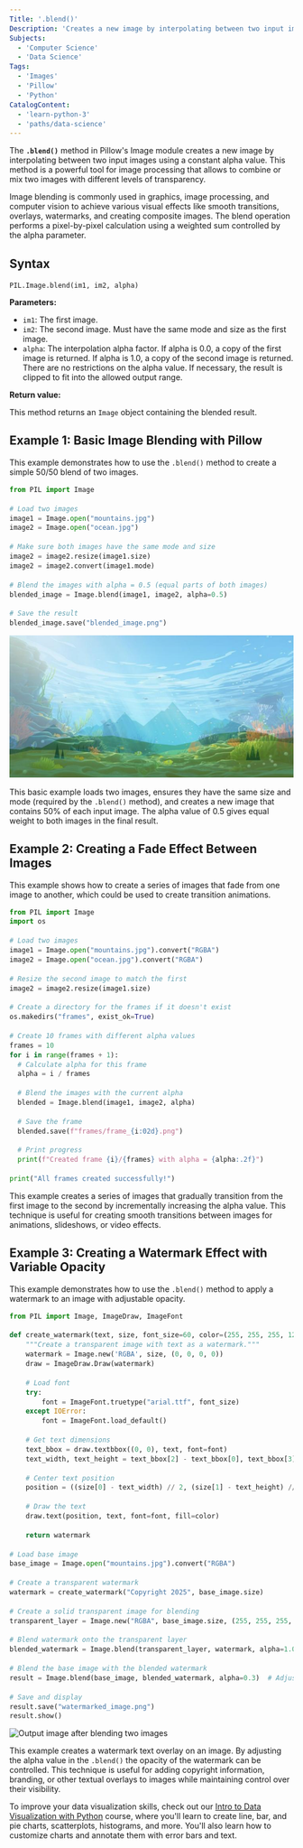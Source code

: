 ```yaml
---
Title: '.blend()'
Description: 'Creates a new image by interpolating between two input images using a constant alpha value.'
Subjects:
  - 'Computer Science'
  - 'Data Science'
Tags:
  - 'Images'
  - 'Pillow'
  - 'Python'
CatalogContent:
  - 'learn-python-3'
  - 'paths/data-science'
---
```


The **`.blend()`** method in Pillow's Image module creates a new image by interpolating between two input images using a constant alpha value. This method is a powerful tool for image processing that allows to combine or mix two images with different levels of transparency. 

Image blending is commonly used in graphics, image processing, and computer vision to achieve various visual effects like smooth transitions, overlays, watermarks, and creating composite images. The blend operation performs a pixel-by-pixel calculation using a weighted sum controlled by the alpha parameter.

## Syntax

```pseudo
PIL.Image.blend(im1, im2, alpha)
```

**Parameters:**

- `im1`: The first image. 
- `im2`: The second image. Must have the same mode and size as the first image.
- `alpha`: The interpolation alpha factor. If alpha is 0.0, a copy of the first image is returned. If alpha is 1.0, a copy of the second image is returned. There are no restrictions on the alpha value. If necessary, the result is clipped to fit into the allowed output range.

**Return value:**

This method returns an `Image` object containing the blended result.

## Example 1: Basic Image Blending with Pillow

This example demonstrates how to use the `.blend()` method to create a simple 50/50 blend of two images.

```py
from PIL import Image

# Load two images
image1 = Image.open("mountains.jpg")
image2 = Image.open("ocean.jpg")

# Make sure both images have the same mode and size
image2 = image2.resize(image1.size)
image2 = image2.convert(image1.mode)

# Blend the images with alpha = 0.5 (equal parts of both images)
blended_image = Image.blend(image1, image2, alpha=0.5)

# Save the result
blended_image.save("blended_image.png")
```

![Output image after blending two images](https://raw.githubusercontent.com/Codecademy/docs/main/media/blended_image.png)

This basic example loads two images, ensures they have the same size and mode (required by the `.blend()` method), and creates a new image that contains 50% of each input image. The alpha value of 0.5 gives equal weight to both images in the final result.

## Example 2: Creating a Fade Effect Between Images

This example shows how to create a series of images that fade from one image to another, which could be used to create transition animations.

```py
from PIL import Image
import os

# Load two images
image1 = Image.open("mountains.jpg").convert("RGBA")
image2 = Image.open("ocean.jpg").convert("RGBA")

# Resize the second image to match the first
image2 = image2.resize(image1.size)

# Create a directory for the frames if it doesn't exist
os.makedirs("frames", exist_ok=True)

# Create 10 frames with different alpha values
frames = 10
for i in range(frames + 1):
  # Calculate alpha for this frame
  alpha = i / frames
    
  # Blend the images with the current alpha
  blended = Image.blend(image1, image2, alpha)
  
  # Save the frame
  blended.save(f"frames/frame_{i:02d}.png")
    
  # Print progress
  print(f"Created frame {i}/{frames} with alpha = {alpha:.2f}")

print("All frames created successfully!")
```

This example creates a series of images that gradually transition from the first image to the second by incrementally increasing the alpha value. This technique is useful for creating smooth transitions between images for animations, slideshows, or video effects.

## Example 3: Creating a Watermark Effect with Variable Opacity

This example demonstrates how to use the `.blend()` method to apply a watermark to an image with adjustable opacity.

```py
from PIL import Image, ImageDraw, ImageFont

def create_watermark(text, size, font_size=60, color=(255, 255, 255, 128)):
    """Create a transparent image with text as a watermark."""
    watermark = Image.new('RGBA', size, (0, 0, 0, 0))
    draw = ImageDraw.Draw(watermark)

    # Load font
    try:
        font = ImageFont.truetype("arial.ttf", font_size)
    except IOError:
        font = ImageFont.load_default()

    # Get text dimensions
    text_bbox = draw.textbbox((0, 0), text, font=font)
    text_width, text_height = text_bbox[2] - text_bbox[0], text_bbox[3] - text_bbox[1]

    # Center text position
    position = ((size[0] - text_width) // 2, (size[1] - text_height) // 2)

    # Draw the text
    draw.text(position, text, font=font, fill=color)

    return watermark

# Load base image
base_image = Image.open("mountains.jpg").convert("RGBA")

# Create a transparent watermark
watermark = create_watermark("Copyright 2025", base_image.size)

# Create a solid transparent image for blending
transparent_layer = Image.new("RGBA", base_image.size, (255, 255, 255, 0))

# Blend watermark onto the transparent layer
blended_watermark = Image.blend(transparent_layer, watermark, alpha=1.0)

# Blend the base image with the blended watermark
result = Image.blend(base_image, blended_watermark, alpha=0.3)  # Adjust alpha as needed

# Save and display
result.save("watermarked_image.png")
result.show()
```

![Output image after blending two images](https://raw.githubusercontent.com/Codecademy/docs/main/media/watermarked_image.png)

This example creates a watermark text overlay on an image. By adjusting the alpha value in the `.blend()` the opacity of the watermark can be controlled. This technique is useful for adding copyright information, branding, or other textual overlays to images while maintaining control over their visibility.

To improve your data visualization skills, check out our [Intro to Data Visualization with Python](https://www.codecademy.com/learn/intro-to-data-visualization-with-python) course, where you'll learn to create line, bar, and pie charts, scatterplots, histograms, and more. You'll also learn how to customize charts and annotate them with error bars and text.
